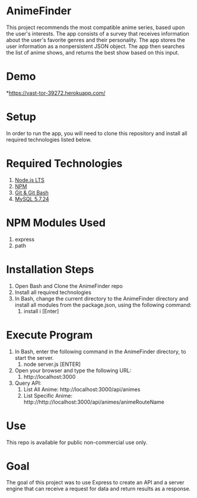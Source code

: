 # AnimeFinder
This project recommends the most compatible anime series, based upon the user's interests.  The app consists of a survey that receives information about the user's favorite genres and their personality.  The app stores the user information as a nonpersistent JSON object.  The app then searches the list of anime shows, and returns the best show based on this input.  
# Demo
*https://vast-tor-39272.herokuapp.com/<br/>
# Setup
In order to run the app, you will need to clone this repository and install all required technologies listed below.
# Required Technologies
1. [Node.js LTS](https://nodejs.org/en/)<br/>
2. [NPM](https://www.npmjs.com/get-npm)<br/>
3. [Git & Git Bash](https://git-scm.com/downloads)<br/>
4. [MySQL 5.7.24](https://dev.mysql.com/downloads/installer/)<br/>
# NPM Modules Used
1. express
2. path
# Installation Steps
1. Open Bash and Clone the AnimeFinder repo
2. Install all required technologies
3. In Bash, change the current directory to the AnimeFinder directory and install all modules from the package.json, using the following command:
    1. install i [Enter]  
# Execute Program
1. In Bash, enter the following command in the AnimeFinder directory, to start the server.
    1. node server.js [ENTER]
2. Open your browser and type the following URL:
    1. http://localhost:3000
3. Query API:
    1. List All Anime: http://localhost:3000/api/animes
    2. List Specific Anime: http://http://localhost:3000/api/animes/animeRouteName
# Use
This repo is available for public non-commercial use only.
# Goal
The goal of this project was to use Express to create an API and a server engine that can receive a request for data and return results as a response.    
